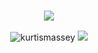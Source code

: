 <h3 align="center">
  <img src="https://readme-typing-svg.herokuapp.com/?font=Fira+Code&weight=600&size=24&duration=4000&pause=1000&color=00FF00&center=true&vCenter=true&random=false&width=500&lines=Hey%2C+I%27m+Kurtis!"/>
</h3>

<div align="center">
  <img src="https://github-readme-stats.vercel.app/api?username=kurtismassey&show_icons=true&theme=tokyonight&hide_title=true" alt="kurtismassey" />

<!--START_SECTION:waka-->
<!--END_SECTION:waka-->

  <img src="https://github-readme-activity-graph.vercel.app/graph?username=kurtismassey&theme=tokyo-night&hide_border=true&custom_title=Contribution%20Graph" />

</div>